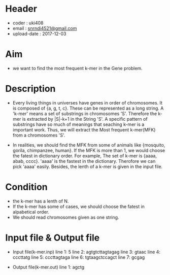 # Header
- coder : uki408
- email : snrndi4521@gmail.com
- upload-date : 2017-12-03

# Aim
- we want to find the most frequent k-mer in the Gene problem.

# Description
- Every living things in universes have genes in order of chromosomes. It is composed of {a, g, t, c}. These can be represented as a long string. A 'k-mer' means a set of substrings in chromosomes 'S'. Therefore the k-mer is extracted by |S|-k+1 in the String 'S'. A specific pattern of substrings have so much of meanings that seaching k-mer is a important work. Thus, we will extract the Most frequent k-mer(MFK) from a chromosomes 'S'.

- In realities, we should find the MFK from some of animals like {mosquito, gorila, chimpanzee, human}. If the MFK is more than 1, we would choose the fatest in dictionary order. For example, The set of k-mer is {aaaa, abab, cccc}. 'aaaa' is the fastest in the dictionary. Therofore we can pick 'aaaa' easily. Besides, the lenth of a k-mer is given in the input file.

# Condition
- the k-mer has a lenth of N.
- If the k-mer has some of cases, we should choose the fatest in alpabetical order.
- We should read chromosomes given as one string.

# Input file & Output file
- Input file(k-mer.inp)
line 1:  5
line 2:  agtgtcttagtagag
line 3:  gtaac
line 4:  cccttatg
line 5:  cccttagtaga
line 6:  tgtaagctccagct
line 7:  gcgag

- Output file(k-mer.out)
line 1:  agctg
